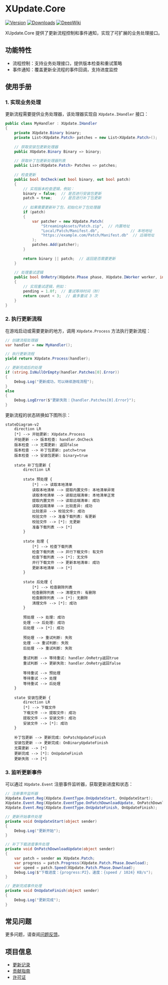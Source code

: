 # XUpdate.Core

[![Version](https://img.shields.io/npm/v/org.eframework.u3d.upd)](https://www.npmjs.com/package/org.eframework.u3d.upd)
[![Downloads](https://img.shields.io/npm/dm/org.eframework.u3d.upd)](https://www.npmjs.com/package/org.eframework.u3d.upd)
[![DeepWiki](https://img.shields.io/badge/DeepWiki-Explore-blue)](https://deepwiki.com/eframework-org/U3D.UPD)

XUpdate.Core 提供了更新流程控制和事件通知，实现了可扩展的业务处理接口。

## 功能特性

- 流程控制：支持业务处理接口，提供版本检查和重试策略
- 事件通知：覆盖更新全流程的事件回调，支持进度监控

## 使用手册

### 1. 实现业务处理

更新流程需要提供业务处理器，该处理器实现自 `XUpdate.IHandler` 接口：

```csharp
public class MyHandler : XUpdate.IHandler
{
    private XUpdate.Binary binary;
    private List<XUpdate.Patch> patches = new List<XUpdate.Patch>();
    
    // 获取安装包更新处理器
    public XUpdate.Binary Binary => binary;
    
    // 获取补丁包更新处理器列表
    public List<XUpdate.Patch> Patches => patches;
    
    // 检查更新
    public bool OnCheck(out bool binary, out bool patch)
    {
        // 实现版本检查逻辑，例如：
        binary = false;  // 是否进行安装包更新
        patch = true;    // 是否进行补丁包更新
        
        // 如果需要更新补丁包，初始化补丁包处理器
        if (patch)
        {
            var patcher = new XUpdate.Patch(
                "StreamingAssets/Patch.zip",  // 内置地址
                "Local/Patch/Manifest.db",              // 本地地址
                "https://example.com/Patch/Manifest.db"  // 远端地址
            );
            patches.Add(patcher);
        }
        
        return binary || patch;  // 返回是否需要更新
    }
    
    // 处理重试逻辑
    public bool OnRetry(XUpdate.Phase phase, XUpdate.IWorker worker, int count, out float pending)
    {
        // 实现重试逻辑，例如：
        pending = 1.0f;  // 重试等待时间（秒）
        return count < 3;  // 最多重试 3 次
    }
}
```

### 2. 执行更新流程

在游戏启动或需要更新的地方，调用 `XUpdate.Process` 方法执行更新流程：

```csharp
// 创建流程处理器
var handler = new MyHandler();

// 执行更新流程
yield return XUpdate.Process(handler);

// 更新完成后的处理
if (string.IsNullOrEmpty(handler.Patches[0].Error))
{
    Debug.Log("更新成功，可以继续游戏流程");
}
else
{
    Debug.LogError($"更新失败：{handler.Patches[0].Error}");
}
```

更新流程的状态转换如下图所示：

```mermaid
stateDiagram-v2
    direction LR
    [*] --> 开始更新: XUpdate.Process
    开始更新 --> 版本检查: handler.OnCheck
    版本检查 --> 无需更新: 返回false
    版本检查 --> 补丁包更新: patch=true
    版本检查 --> 安装包更新: binary=true
    
    state 补丁包更新 {
        direction LR

        state 预处理 {
            [*] --> 读取本地清单
            读取本地清单 --> 提取内置文件: 本地清单异常
            读取本地清单 --> 读取远端清单: 本地清单正常
            提取内置文件 --> 读取远端清单: 成功
            读取远端清单 --> 比较差异: 成功
            比较差异 --> 校验文件: 成功
            校验文件 --> 准备下载列表: 有更新
            校验文件 --> [*]: 无更新
            准备下载列表 --> [*]
        }
        
        state 处理 {
            [*] --> 检查下载列表
            检查下载列表 --> 并行下载文件: 有文件
            检查下载列表 --> [*]: 无文件
            并行下载文件 --> 更新本地清单: 成功
            更新本地清单 --> [*]
        }
        
        state 后处理 {
            [*] --> 检查删除列表
            检查删除列表 --> 清理文件: 有删除
            检查删除列表 --> [*]: 无删除
            清理文件 --> [*]: 成功
        }

        预处理 --> 处理: 成功
        处理 --> 后处理: 成功
        后处理 --> [*]: 成功

        预处理 --> 重试判断: 失败
        处理 --> 重试判断: 失败
        后处理 --> 重试判断: 失败
        
        重试判断 --> 等待重试: handler.OnRetry返回true
        重试判断 --> 更新失败: handler.OnRetry返回false
        
        等待重试 --> 预处理
        等待重试 --> 处理
        等待重试 --> 后处理
    }

    state 安装包更新 {
        direction LR
        [*] --> 下载文件
        下载文件 --> 提取文件: 成功
        提取文件 --> 安装文件: 成功
        安装文件 --> [*]: 成功
    }
    
    补丁包更新 --> 更新完成: OnPatchUpdateFinish
    安装包更新 --> 更新完成: OnBinaryUpdateFinish
    无需更新 --> [*]
    更新完成 --> [*]: OnUpdateFinish
    更新失败 --> [*]
```

### 3. 监听更新事件

可以通过 `XUpdate.Event` 注册事件监听器，获取更新进度和状态：

```csharp
// 注册事件监听器
XUpdate.Event.Reg(XUpdate.EventType.OnUpdateStart, OnUpdateStart);
XUpdate.Event.Reg(XUpdate.EventType.OnPatchDownloadUpdate, OnPatchDownloadUpdate);
XUpdate.Event.Reg(XUpdate.EventType.OnUpdateFinish, OnUpdateFinish);

// 更新开始事件处理
private void OnUpdateStart(object sender)
{
    Debug.Log("更新开始");
}

// 补丁下载进度事件处理
private void OnPatchDownloadUpdate(object sender)
{
    var patch = sender as XUpdate.Patch;
    var progress = patch.Progress(XUpdate.Patch.Phase.Download);
    var speed = patch.Speed(XUpdate.Patch.Phase.Download);
    Debug.Log($"下载进度：{progress:P2}，速度：{speed / 1024} KB/s");
}

// 更新完成事件处理
private void OnUpdateFinish(object sender)
{
    Debug.Log("更新完成");
}
```

## 常见问题

更多问题，请查阅[问题反馈](../CONTRIBUTING.md#问题反馈)。

## 项目信息

- [更新记录](../CHANGELOG.md)
- [贡献指南](../CONTRIBUTING.md)
- [许可证](../LICENSE.md)